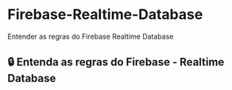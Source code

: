 # Firebase-Realtime-Database
Entender as regras do Firebase Realtime Database

## :lock: Entenda as regras do Firebase - Realtime Database





